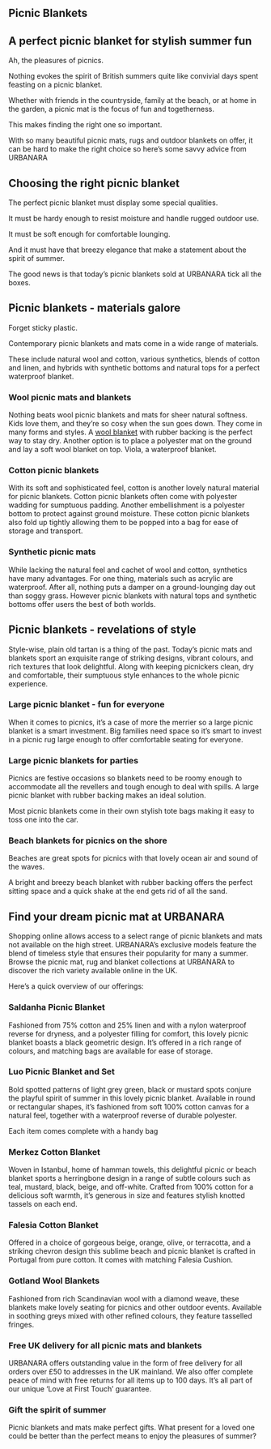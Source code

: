 ## Picnic Blankets

## A perfect picnic blanket for stylish summer fun

Ah, the pleasures of picnics.

Nothing evokes the spirit of British summers quite like convivial days spent feasting on a picnic blanket.

Whether with friends in the countryside, family at the beach, or at home in the garden, a picnic mat is the focus of fun and togetherness.

This makes finding the right one so important.

With so many beautiful picnic mats, rugs and outdoor blankets on offer, it can be hard to make the right choice so here’s some savvy advice from URBANARA

## Choosing the right picnic blanket

The perfect picnic blanket must display some special qualities.

It must be hardy enough to resist moisture and handle rugged outdoor use.

It must be soft enough for comfortable lounging.

And it must have that breezy elegance that make a statement about the spirit of summer.

The good news is that today’s picnic blankets sold at URBANARA tick all the boxes.

## Picnic blankets - materials galore

Forget sticky plastic.

Contemporary picnic blankets and mats come in a wide range of materials.

These include natural wool and cotton, various synthetics, blends of cotton and linen, and hybrids with synthetic bottoms and natural tops for a perfect waterproof blanket.

### Wool picnic mats and blankets

Nothing beats wool picnic blankets and mats for sheer natural softness. Kids love them, and they’re so cosy when the sun goes down. They come in many forms and styles. A [wool blanket](https://www.urbanara.co.uk/blankets-throws/wool-blankets) with rubber backing is the perfect way to stay dry. Another option is to place a polyester mat on the ground and lay a soft wool blanket on top. Viola, a waterproof blanket.

### Cotton picnic blankets

With its soft and sophisticated feel, cotton is another lovely natural material for picnic blankets. Cotton picnic blankets often come with polyester wadding for sumptuous padding. Another embellishment is a polyester bottom to protect against ground moisture. These cotton picnic blankets also fold up tightly allowing them to be popped into a bag for ease of storage and transport.

### Synthetic picnic mats

While lacking the natural feel and cachet of wool and cotton, synthetics have many advantages. For one thing, materials such as acrylic are waterproof. After all, nothing puts a damper on a ground-lounging day out than soggy grass. However picnic blankets with natural tops and synthetic bottoms offer users the best of both worlds.

## Picnic blankets - revelations of style

Style-wise, plain old tartan is a thing of the past. Today’s picnic mats and blankets sport an exquisite range of striking designs, vibrant colours, and rich textures that look delightful. Along with keeping picnickers clean, dry and comfortable, their sumptuous style enhances to the whole picnic experience.

### Large picnic blanket - fun for everyone

When it comes to picnics, it’s a case of more the merrier so a large picnic blanket is a smart investment. Big families need space so it’s smart to invest in a picnic rug large enough to offer comfortable seating for everyone.

### Large picnic blankets for parties

Picnics are festive occasions so blankets need to be roomy enough to accommodate all the revellers and tough enough to deal with spills. A large picnic blanket with rubber backing makes an ideal solution.

Most picnic blankets come in their own stylish tote bags making it easy to toss one into the car.

### Beach blankets for picnics on the shore

Beaches are great spots for picnics with that lovely ocean air and sound of the waves.

A bright and breezy beach blanket with rubber backing offers the perfect sitting space and a quick shake at the end gets rid of all the sand.

## Find your dream picnic mat at URBANARA

Shopping online allows access to a select range of picnic blankets and mats not available on the high street. URBANARA’s exclusive models feature the blend of timeless style that ensures their popularity for many a summer. Browse the picnic mat, rug and blanket collections at URBANARA to discover the rich variety available online in the UK.

Here’s a quick overview of our offerings:

### Saldanha Picnic Blanket

Fashioned from 75% cotton and 25% linen and with a nylon waterproof reverse for dryness, and a polyester filling for comfort, this lovely picnic blanket boasts a black geometric design. It’s offered in a rich range of colours, and matching bags are available for ease of storage.

### Luo Picnic Blanket and Set

Bold spotted patterns of light grey green, black or mustard spots conjure the playful spirit of summer in this lovely picnic blanket. Available in round or rectangular shapes, it’s fashioned from soft 100% cotton canvas for a natural feel, together with a waterproof reverse of durable polyester.

Each item comes complete with a handy bag

### Merkez Cotton Blanket

Woven in Istanbul, home of hamman towels, this delightful picnic or beach blanket sports a herringbone design in a range of subtle colours such as teal, mustard, black, beige, and off-white. Crafted from 100% cotton for a delicious soft warmth, it’s generous in size and features stylish knotted tassels on each end.

### Falesia Cotton Blanket

Offered in a choice of gorgeous beige, orange, olive, or terracotta, and a striking chevron design this sublime beach and picnic blanket is crafted in Portugal from pure cotton. It comes with matching Falesia Cushion.

### Gotland Wool Blankets

Fashioned from rich Scandinavian wool with a diamond weave, these blankets make lovely seating for picnics and other outdoor events. Available in soothing greys mixed with other refined colours, they feature tasselled fringes.

### Free UK delivery for all picnic mats and blankets

URBANARA offers outstanding value in the form of free delivery for all orders over £50 to addresses in the UK mainland. We also offer complete peace of mind with free returns for all items up to 100 days. It’s all part of our unique ‘Love at First Touch’ guarantee.

### Gift the spirit of summer

Picnic blankets and mats make perfect gifts. What present for a loved one could be better than the perfect means to enjoy the pleasures of summer?
